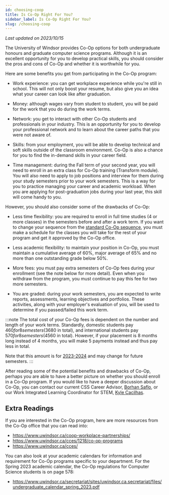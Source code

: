 ```yaml
---
id: choosing-coop
title: Is Co-Op Right For You?
sidebar_label: Is Co-Op Right For You?
slug: /choosing-coop
---
```


_Last updated on 2023/10/15_

The University of Windsor provides Co-Op options for both undergraduate honours and graduate computer science programs. Although it is an excellent opportunity for you to develop practical skills, you should consider the pros and cons of Co-Op and whether it is worthwhile for you.

Here are some benefits you get from participating in the Co-Op program:

- Work experience: you can get workplace experience while you're still in school. This will not only boost your resume, but also give you an idea what your career can look like after graduation.

- Money: although wages vary from student to student, you will be paid for the work that you do during the work terms.

- Network: you get to interact with other Co-Op students and professionals in your industry. This is an opportunity for you to develop your professional network and to learn about the career paths that you were not aware of.

- Skills: from your employment, you will be able to develop technical and soft skills outside of the classroom environment. Co-Op is also a chance for you to find the in-demand skills in your career field.

- Time management: during the Fall term of your second year, you will need to enroll in an extra class for Co-Op training (Transform module). You will also need to apply to job positions and interview for them during your study semesters prior to your work semesters. This is a way for you to practice managing your career and academic workload. When you are applying for post-graduation jobs during your last year, this skill will come handy to you.

However, you should also consider some of the drawbacks of Co-Op:

- Less time flexibility: you are required to enroll in full time studies (4 or more classes) in the semesters before and after a work term. If you want to change your sequence from the [standard Co-Op sequence](/careers/coop-sequence), you must make a schedule for the classes you will take for the rest of your program and get it approved by the Co-Op office.

- Less academic flexibility: to maintain your position in Co-Op, you must maintain a cumulative average of 60%, major average of 65% and no more than one outstanding grade below 50%.

- More fees: you must pay extra semesters of Co-Op fees during your enrollment (see the note below for more detail). Even when you withdraw from the program, you must continue to pay this fee for two more semesters.

- You are graded: during your work semesters, you are expected to write reports, assessments, learning objectives and portfolios. These activities, along with your employer's evaluation of you, will be used to determine if you passed/failed this work term.

:::note
The total cost of your Co-Op fees is dependent on the number and length of your work terms. Standardly, domestic students pay $460 for 8 semesters ($3680 in total), and international students pay $570 for 8 semesters ($4560 in total). However, if your placement is 8 months long instead of 4 months, you will make 5 payments instead and thus pay less in total.

Note that this amount is for [2023-2024](https://www.uwindsor.ca/coop-workplace-partnerships/317/co-op-fee) and may change for future semesters.
:::

After reading some of the potential benefits and drawbacks of Co-Op, perhaps you are able to have a better picture on whether you should enroll in a Co-Op program. If you would like to have a deeper discussion about Co-Op, you can contact our current CSS Career Advisor, [Borhan Saflo](mailto:saflob@uwindsor.ca), or our Work Integrated Learning Coordinator for STEM, [Kyle Cacilhas](mailto:cacilhak@uwindsor.ca).

## Extra Readings

If you are interested in the Co-Op program, here are more resources from the Co-Op office that you can read into:

- https://www.uwindsor.ca/coop-workplace-partnerships/
- https://www.uwindsor.ca/cces/1218/co-op-programs
- https://www.uwindsor.ca/cces/

You can also look at your academic calendars for information and requirement for Co-Op programs specific to your department. For the Spring 2023 academic calendar, the Co-Op regulations for Computer Science students is on page 578:

- https://www.uwindsor.ca/secretariat/sites/uwindsor.ca.secretariat/files/undergraduate_calendar_spring_2023.pdf
